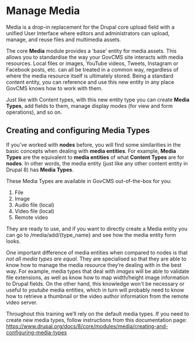 # Manage Media

Media is a drop-in replacement for the Drupal core upload field with a unified User Interface where editors and administrators can upload, manage, and reuse files and multimedia assets. 

The core **Media** module provides a 'base' entity for media assets. This allows you to standardise the way your GovCMS site interacts with media resources. Local files or images, YouTube videos, Tweets, Instagram or Facebook posts, etc. can all be treated in a common way, regardless of where the media resource itself is ultimately stored. Being a standard content entity, you can reference and use this new entity in any place GovCMS knows how to work with them.

Just like with Content types, with this new entity type you can create **Media Types**, add fields to them, manage display modes \(for view and form operations\), and so on.

## Creating and configuring Media Types

If you’ve worked with **nodes** before, you will find some similarities in the basic concepts when dealing with **media entities**. For example, **Media Types** are the equivalent to **media entities** of what **Content Types** are for **nodes**. In other words, the media entity \(just like any other content entity in Drupal 8\) has **Media Types**.

These Media Types are available in GovCMS out-of-the-box for you:

1. File
2. Image
3. Audio file \(local\)
4. Video file \(local\)
5. Remote video

They are ready to use, and if you want to directly create a Media entity you can go to /media/add/{type\_name} and see how the media entity form looks.

One important difference of media entities when compared to nodes is that _not all media types are equal_. They are specialised so that they are able to know how to manage the media resource they’re dealing with in the best way. For example, media types that deal with _images_ will be able to validate file extensions, as well as know how to map width/height image information to Drupal fields. On the other hand, this knowledge won't be necessary or useful to _youtube_ media entities, which in turn will probably need to know how to retrieve a thumbnail or the video author information from the remote video server.

Throughout this training we’ll rely on the default media types. If you need to create new media types, follow instructions from this documentation page: https://www.drupal.org/docs/8/core/modules/media/creating-and-configuring-media-types

